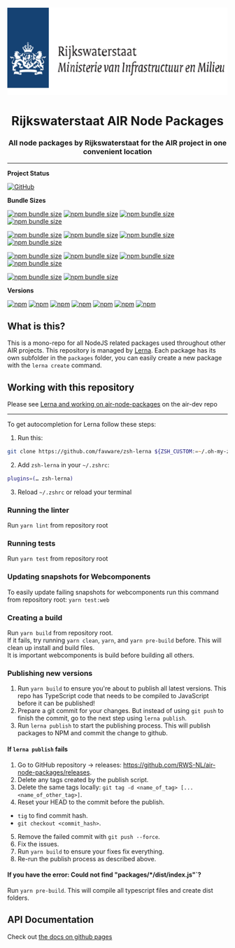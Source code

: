 <div align="center">
  <p>
  <a href="https://github.com/RWS-NL/air-node-packages"><img src="https://raw.githubusercontent.com/RWS-NL/air-node-packages/master/packages/webcomponents/src/Logo/logo.svg?sanitize=true" height="200" alt="logo"/></a>
  </p>

  <p>
<h1> Rijkswaterstaat AIR Node Packages </h1>
<h3> All node packages by Rijkswaterstaat for the AIR project in one convenient location </h3>
  </p>

</div>

---

**Project Status**

[![GitHub](https://img.shields.io/github/license/RWS-NL/air-node-packages?logo=github&style=flat-square)](https://github.com/RWS-NL/air-node-packages/blob/master/LICENSE.md)

**Bundle Sizes**

[![npm bundle size](https://img.shields.io/bundlephobia/min/@rws-air/stylelint-config?label=stylelint-config%20-%20minified&logo=webpack&style=flat-square)](https://bundlephobia.com/result?p=@rws-air/stylelint-config)
[![npm bundle size](https://img.shields.io/bundlephobia/minzip/@rws-air/stylelint-config?label=stylelint-config%20-%20minzipped&logo=webpack&style=flat-square)](https://bundlephobia.com/result?p=@rws-air/stylelint-config)
[![npm bundle size](https://img.shields.io/bundlephobia/min/@rws-air/tslint-config?label=tslint-config%20-%20minified&logo=webpack&style=flat-square)](https://bundlephobia.com/result?p=@rws-air/tslint-config)
[![npm bundle size](https://img.shields.io/bundlephobia/minzip/@rws-air/tslint-config?label=tslint-config%20-%20minzipped&logo=webpack&style=flat-square)](https://bundlephobia.com/result?p=@rws-air/tslint-config)

[![npm bundle size](https://img.shields.io/bundlephobia/min/@rws-air/usercreator?label=usercreator%20-%20minified&logo=webpack&style=flat-square)](https://bundlephobia.com/result?p=@rws-air/usercreator)
[![npm bundle size](https://img.shields.io/bundlephobia/minzip/@rws-air/usercreator?label=usercreator%20-%20minzipped&logo=webpack&style=flat-square)](https://bundlephobia.com/result?p=@rws-air/usercreator)
[![npm bundle size](https://img.shields.io/bundlephobia/min/@rws-air/webcomponents?label=webcomponents%20-%20minified&logo=webpack&style=flat-square)](https://bundlephobia.com/result?p=@rws-air/webcomponents)
[![npm bundle size](https://img.shields.io/bundlephobia/minzip/@rws-air/webcomponents?label=webcomponents%20-%20minzipped&logo=webpack&style=flat-square)](https://bundlephobia.com/result?p=@rws-air/webcomponents)

[![npm bundle size](https://img.shields.io/bundlephobia/min/@rws-air/utils?label=utils%20-%20minified&logo=webpack&style=flat-square)](https://bundlephobia.com/result?p=@rws-air/utils)
[![npm bundle size](https://img.shields.io/bundlephobia/minzip/@rws-air/utils?label=utils%20-%20minzipped&logo=webpack&style=flat-square)](https://bundlephobia.com/result?p=@rws-air/utils)
[![npm bundle size](https://img.shields.io/bundlephobia/min/@rws-air/commitlint-config?label=commitlint-config%20-%20minified&logo=webpack&style=flat-square)](https://bundlephobia.com/result?p=@rws-air/commitlint-config)
[![npm bundle size](https://img.shields.io/bundlephobia/minzip/@rws-air/commitlint-config?label=commitlint-config%20-%20minzipped&logo=webpack&style=flat-square)](https://bundlephobia.com/result?p=@rws-air/commitlint-config)

[![npm bundle size](https://img.shields.io/bundlephobia/min/@rws-air/commitizen-config?label=commitizen-config%20-%20minified&logo=webpack&style=flat-square)](https://bundlephobia.com/result?p=@rws-air/commitizen-config)
[![npm bundle size](https://img.shields.io/bundlephobia/minzip/@rws-air/commitizen-config?label=commitizen-config%20-%20minzipped&logo=webpack&style=flat-square)](https://bundlephobia.com/result?p=@rws-air/commitizen-config)

**Versions**

[![npm](https://img.shields.io/npm/v/@rws-air/stylelint-config?color=crimson&label=stylelint-config%20version&logo=npm&style=flat-square)](https://www.npmjs.com/package/@rws-air/stylelint-config)
[![npm](https://img.shields.io/npm/v/@rws-air/tslint-config?color=crimson&label=tslint-config%20version&logo=npm&style=flat-square)](https://www.npmjs.com/package/@rws-air/tslint-config)
[![npm](https://img.shields.io/npm/v/@rws-air/usercreator?color=crimson&label=usercreator%20version&logo=npm&style=flat-square)](https://www.npmjs.com/package/@rws-air/usercreator)
[![npm](https://img.shields.io/npm/v/@rws-air/webcomponents?color=crimson&label=webcomponents%20version&logo=npm&style=flat-square)](https://www.npmjs.com/package/@rws-air/webcomponents)
[![npm](https://img.shields.io/npm/v/@rws-air/utils?color=crimson&label=utils%20version&logo=npm&style=flat-square)](https://www.npmjs.com/package/@rws-air/utils)
[![npm](https://img.shields.io/npm/v/@rws-air/commitlint-config?color=crimson&label=commitlint-config%20version&logo=npm&style=flat-square)](https://www.npmjs.com/package/@rws-air/commitlint-config)
[![npm](https://img.shields.io/npm/v/@rws-air/commitizen-config?color=crimson&label=commitizen-config%20version&logo=npm&style=flat-square)](https://www.npmjs.com/package/@rws-air/commitizen-config)

## What is this?

This is a mono-repo for all NodeJS related packages used throughout other AIR projects. This repository is managed by [Lerna](https://github.com/lerna/lerna). Each package has its own subfolder in the `packages` folder, you can easily create a new package with the `lerna create` command.

## Working with this repository

Please see [Lerna and working on air-node-packages](https://github.com/RWS-NL/air-dev/blob/master/docs/Lerna_and_working_on_air-node-packages.md) on the air-dev repo

---

To get autocompletion for Lerna follow these steps:

1. Run this:

```zsh
git clone https://github.com/favware/zsh-lerna ${ZSH_CUSTOM:=~/.oh-my-zsh/custom}/plugins/zsh-lerna
```

2. Add `zsh-lerna` in your `~/.zshrc`:

```zsh
plugins=(… zsh-lerna)
```

3. Reload `~/.zshrc` or reload your terminal

### Running the linter

Run `yarn lint` from repository root

### Running tests

Run `yarn test` from repository root

### Updating snapshots for Webcomponents

To easily update failing snapshots for webcomponents run this command from repository root: `yarn test:web`

### Creating a build

Run `yarn build` from repository root.  
If it fails, try running `yarn clean`, `yarn`, and `yarn pre-build` before. This will clean up install and build files.  
It is important webcomponents is build before building all others.

### Publishing new versions

1. Run `yarn build` to ensure you're about to publish all latest versions. This repo has TypeScript code that needs to be compiled to JavaScript before it can be published!
2. Prepare a git commit for your changes. But instead of using `git push` to finish the commit, go to the next step using `lerna publish`.
3. Run `lerna publish` to start the publishing process. This will publish packages to NPM and commit the change to github.

#### If `lerna publish` fails

1. Go to GitHub repository -> releases: https://github.com/RWS-NL/air-node-packages/releases.
2. Delete any tags created by the publish script.
3. Delete the same tags locally: `git tag -d <name_of_tag> [...<name_of_other_tag>]`.
4. Reset your HEAD to the commit before the publish.

- `tig` to find commit hash.
- `git checkout <commit_hash>`.

5. Remove the failed commit with `git push --force`.
6. Fix the issues.
7. Run `yarn build` to ensure your fixes fix everything.
8. Re-run the publish process as described above.

#### If you have the error: Could not find "packages/*/dist/index.js"`?  

Run `yarn pre-build`. This will compile all typescript files and create dist folders.  

## API Documentation

Check out [the docs on github pages](https://rws-nl.github.io/air-node-packages/)
